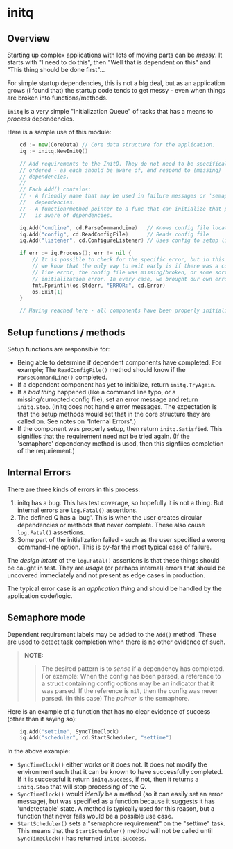 # initq

## Overview

Starting up complex applications with lots of moving parts can be *messy*. It starts with "I need to do this", then "Well that is dependent on this" and "This thing should be done first"...

For simple startup dependencies, this is not a big deal, but as an application grows (i found that) the startup code tends to get messy - even when things are broken into functions/methods.

``initq`` is a very simple "Initialization Queue" of tasks that has a means to *process* dependencies.

Here is a sample use of this module:

```go
	cd := new(CoreData) // Core data structure for the application.
	iq := initq.NewInitQ()

	// Add requirements to the InitQ. They do not need to be specifically
	// ordered - as each should be aware of, and respond to (missing)
	// dependencies.
	//
	// Each Add() contains:
	// - A friendly name that may be used in failure messages or 'semaphore'
	//   dependencies.
	// - A function/method pointer to a func that can initialize that part, and
	//   is aware of dependencies.

	iq.Add("cmdline", cd.ParseCommandLine)   // Knows config file location
	iq.Add("config", cd.ReadConfigFile)      // Reads config file
	iq.Add("listener", cd.ConfigureListener) // Uses config to setup listener

	if err := iq.Process(); err != nil {
		// It is possible to check for the specific error, but in this case
		// we know that the only way to exit early is if there was a command-
		// line error, the config file was missing/broken, or some sort of
		// initialization error. In every case, we brought our own error.
		fmt.Fprintln(os.Stderr, "ERROR:", cd.Error)
		os.Exit(1)
	}

	// Having reached here - all components have been properly initialized.
```

## Setup functions / methods

Setup functions are responsible for:

- Being able to determine if dependent components have completed. For example; The ``ReadConfigFile()`` method should know if the ``ParseCommandLine()`` completed.
- If a dependent component has yet to initialize, return ``initq.TryAgain``.
- If a *bad thing* happened (like a command line typo, or a missing/curropted config file), set an error message and return ``initq.Stop``. (initq does not handle error messages. The expectation is that the setup methods would set that in the core structure they are called on. See notes on "Internal Errors".)
- If the component was properly setup, then return ``initq.Satisfied``. This signifies that the requirement need not be tried again. (If the 'semaphore' dependency method is used, then this signfiies completion of the requriement.)

## Internal Errors

There are three kinds of errors in this process:

1. initq has a bug. This has test coverage, so hopefully it is not a thing. But internal errors are ``log.Fatal()`` assertions.
2. The defined Q has a 'bug'. This is when the user creates circular dependencies or methods that never complete. These also cause ``log.Fatal()`` assertions.
3. Some part of the initialization failed - such as the user specified a wrong command-line option. This is by-far the most typical case of failure.

The *design intent* of the ``log.Fatal()`` assertions is that these things should be caught in test. They are *usage* (or perhaps internal) errors that should be uncovered immediately and not present as edge cases in production.

The typical error case is an *application thing* and should be handled by the application code/logic.

## Semaphore mode

Dependent requirement labels may be added to the ``Add()`` method. These are used to detect task completion when there is no other evidence of such.

> __NOTE:__
>> The desired pattern is to *sense* if a dependency has completed. For example: When the config has been parsed, a reference to a struct containing config options may be an indicator that it was parsed. If the reference is ``nil``, then the config was never parsed. (In this case) The *pointer* is the semaphore.

Here is an example of a function that has no clear evidence of success (other than it saying so):

```go
	iq.Add("settime", SyncTimeClock)
	iq.Add("scheduler", cd.StartScheduler, "settime")
```

In the above example:

- ``SyncTimeClock()`` either works or it does not. It does not modify the environment such that it can be known to have successfully completed. If it is successful it return ``initq.Success``, if not, then it returns a ``initq.Stop`` that will stop processing of the Q.
- ``SyncTimeClock()`` would *ideally* be a method (so it can easily set an error message), but was specified as a function because it suggests it has 'undetectable' state. A method is typically used for this reason, but a function that never fails would be a possible use case.
- ``StartScheduler()`` sets a "semaphore requirement" on the "settime" task. This means that the ``StartScheduler()`` method will not be called until ``SyncTimeClock()`` has returned ``initq.Success``.
